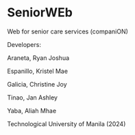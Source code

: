 # SeniorWEb
 Web for senior care services (companiON)

Developers:

Araneta, Ryan Joshua

Espanillo, Kristel Mae

Galicia, Christine Joy

Tinao, Jan Ashley

Yaba, Aliah Mhae


Technological University of Manila
(2024)
